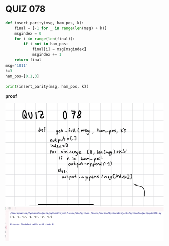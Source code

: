 # QUIZ 078


```.py
def insert_parity(msg, ham_pos, k):
    final = [-1 for _ in range(len(msg) + k)]
    msgindex = 0
    for i in range(len(final)):
        if i not in ham_pos:
            final[i] = msg[msgindex]
            msgindex += 1
    return final
msg='1011'
k=3
ham_pos=[0,1,3]

print(insert_parity(msg, ham_pos, k))

```


**proof**
        
![](https://github.com/marinamen/year2/blob/main/quizzes/media/IMG_5E03D09C5469-1.jpeg)
![](https://github.com/marinamen/year2/blob/main/quizzes/media/Screenshot%202024-09-12%20at%2023.41.44.png)

